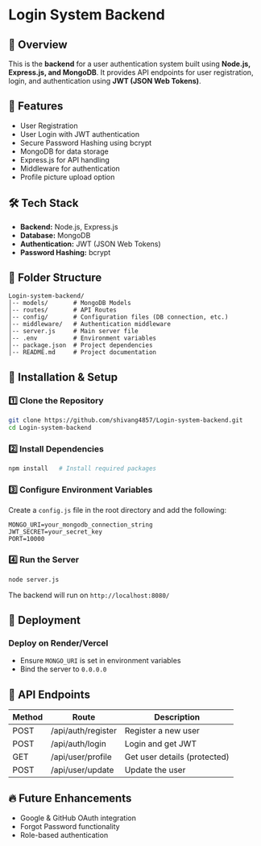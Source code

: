 # Login System Backend

## 📌 Overview
This is the **backend** for a user authentication system built using **Node.js, Express.js, and MongoDB**. It provides API endpoints for user registration, login, and authentication using **JWT (JSON Web Tokens)**.

## 🚀 Features
- User Registration
- User Login with JWT authentication
- Secure Password Hashing using bcrypt
- MongoDB for data storage
- Express.js for API handling
- Middleware for authentication
- Profile picture upload option

## 🛠️ Tech Stack
- **Backend:** Node.js, Express.js
- **Database:** MongoDB
- **Authentication:** JWT (JSON Web Tokens)
- **Password Hashing:** bcrypt

## 📂 Folder Structure
```
Login-system-backend/
│-- models/       # MongoDB Models
│-- routes/       # API Routes
│-- config/       # Configuration files (DB connection, etc.)
│-- middleware/   # Authentication middleware
│-- server.js     # Main server file
│-- .env          # Environment variables
│-- package.json  # Project dependencies
│-- README.md     # Project documentation
```

## 🔧 Installation & Setup

### **1️⃣ Clone the Repository**
```sh
git clone https://github.com/shivang4857/Login-system-backend.git
cd Login-system-backend
```

### **2️⃣ Install Dependencies**
```sh
npm install   # Install required packages
```

### **3️⃣ Configure Environment Variables**
Create a `config.js` file in the root directory and add the following:
```
MONGO_URI=your_mongodb_connection_string
JWT_SECRET=your_secret_key
PORT=10000
```

### **4️⃣ Run the Server**
```sh
node server.js
```
The backend will run on `http://localhost:8080/`

## 🚀 Deployment
### **Deploy on Render/Vercel**
- Ensure `MONGO_URI` is set in environment variables
- Bind the server to `0.0.0.0`

## 📜 API Endpoints
| Method | Route          | Description             |
|--------|---------------|-------------------------|
| POST   | /api/auth/register | Register a new user |
| POST   | /api/auth/login    | Login and get JWT   |
| GET    | /api/user/profile  | Get user details (protected) |
|POST    | /api/user/update   | Update the user 

## 🔥 Future Enhancements
- Google & GitHub OAuth integration
- Forgot Password functionality
- Role-based authentication


